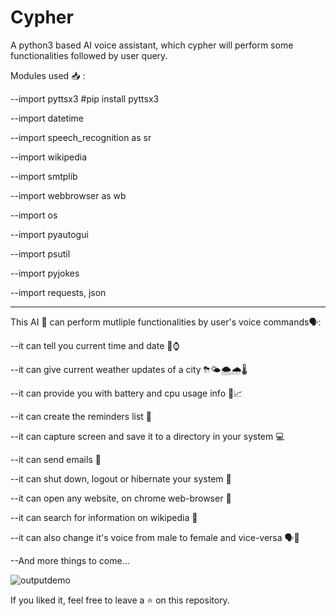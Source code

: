 # Cypher

A python3 based AI voice assistant, which cypher will perform some functionalities followed by user query.

Modules used 📥 :

--import pyttsx3  #pip install pyttsx3

--import datetime

--import speech_recognition as sr

--import wikipedia

--import smtplib

--import webbrowser as wb

--import os

--import pyautogui

--import psutil

--import pyjokes

--import requests, json

----------------------------------------------------------------------------------------------------------

This AI 🧬 can perform mutliple functionalities by user's voice commands🗣:

--it can tell you current time and date 📆⌚

--it can give current weather updates of a city ⛈🌤🌨🌧🌡

--it can provide you with battery and cpu usage info 🔋📈

--it can create the reminders list 📜

--it can capture screen and save it to a directory in your system 💻

--it can send emails 📧

--it can shut down, logout or hibernate your system 🔌

--it can open any website, on chrome web-browser 🔗

--it can search for information on wikipedia 🔎

--it can also change it's voice from male to female and vice-versa 🗣👥

--And more things to come...

![outputdemo](https://user-images.githubusercontent.com/106296345/191102853-206fa4a8-711b-4cf8-aa9a-dc2b6aada6f1.png)

If you liked it, feel free to leave a ⭐ on this repository.
